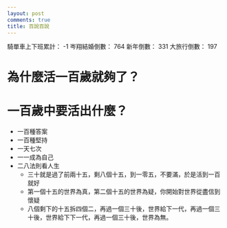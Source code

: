 ```yaml
---
layout: post
comments: true
title: 百說百說
---
```


騎單車上下班累計： -1
岑翔結婚倒數： 764
新年倒數： 331
大旅行倒數： 197

# 為什麼活一百歲就夠了？
# 一百歲中要活出什麼？
- 一百種答案
- 一百種堅持
- 一天七次
- 一一成為自己
- 二八法則看人生
	- 三十就是過了前兩十五，剩八個十五，到一零五，不要滿，於是活到一百就好
	- 第一個十五的世界為真，第二個十五的世界為疑，你開始對世界從盡信到懷疑
	- 八個剩下的十五拆四個二，再過一個三十後，世界給下一代，再過一個三十後，世界給下下一代，再過一個三十後，世界為無。
